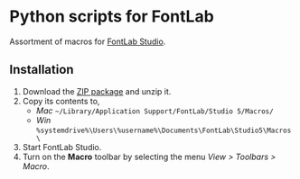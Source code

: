 Python scripts for FontLab
=========================
Assortment of macros for [FontLab Studio](http://www.fontlab.com/font-editor/fontlab-studio/).

Installation
-----
1. Download the [ZIP package](https://github.com/adobe-type-tools/fontlab-scripts/archive/master.zip) and unzip it.
2. Copy its contents to,
	- *Mac* `~/Library/Application Support/FontLab/Studio 5/Macros/`
	- *Win* `%systemdrive%\Users\%username%\Documents\FontLab\Studio5\Macros\`
3. Start FontLab Studio.
4. Turn on the **Macro** toolbar by selecting the menu *View > Toolbars > Macro*.

